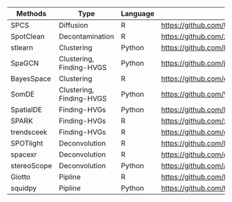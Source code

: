 | Methods     | Type                     | Language | source                                               | achieve      |
| ----------- | ------------------------ | -------- | ---------------------------------------------------- | ------------ |
| SPCS        | Diffusion                | R        | https://github.com/Usos/SPCS                         | inline       |
| SpotClean   | Decontamination          | R        | https://github.com/zijianni/SpotClean                | Bioconductor |
| stlearn     | Clustering               | Python   | https://github.com/BiomedicalMachineLearning/stLearn | pip          |
| SpaGCN      | Clustering, Finding-HVGS | Python   | https://github.com/jianhuupenn/SpaGCN                | pip          |
| BayesSpace  | Clustering               | R        | https://github.com/edward130603/BayesSpace           | Bioconductor |
| SomDE       | Clustering, Finding-HVGS | Python   | https://github.com/WhirlFirst/somde                  | pip          |
| SpatialDE   | Finding-HVGs             | Python   | https://github.com/PMBio/SpatialDE                   | pip          |
| SPARK       | Finding-HVGs             | R        | https://github.com/xzhoulab/SPARK                    | github       |
| trendsceek  | Finding-HVGs             | R        | https://github.com/edsgard/trendsceek                | github       |
| SPOTlight   | Deconvolution            | R        | https://github.com/MarcElosua/SPOTlight              | github       |
| spacexr     | Deconvolution            | R        | https://github.com/dmcable/spacexr                   | github       |
| stereoScope | Deconvolution            | Python   | https://github.com/almaan/stereoscope                | inline       |
| Giotto      | Pipline                  | R        | https://github.com/RubD/Giotto/                      | github       |
| squidpy     | Pipline                  | Python   | https://github.com/theislab/squidpy                  | pip          |

